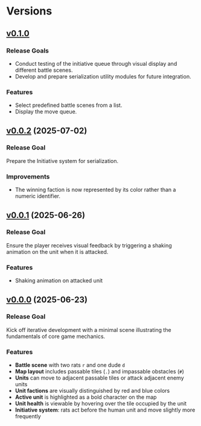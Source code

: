 # Versions

## [v0.1.0](v0.1.0)

### Release Goals
- Conduct testing of the initiative queue through visual display and different battle scenes.
- Develop and prepare serialization utility modules for future integration.

### Features
- Select predefined battle scenes from a list.
- Display the move queue.

## [v0.0.2](v0.0.2) (2025-07-02)

### Release Goal
Prepare the Initiative system for serialization.

### Improvements
- The winning faction is now represented by its color rather than a numeric identifier.

## [v0.0.1](v0.0.1) (2025-06-26)

### Release Goal
Ensure the player receives visual feedback by triggering a shaking animation on the unit when it is attacked.

### Features
- Shaking animation on attacked unit

## [v0.0.0](v0.0.0) (2025-06-23)

### Release Goal
Kick off iterative development with a minimal scene illustrating the fundamentals of core game mechanics.

### Features
- **Battle scene** with two rats `r` and one dude `d`
- **Map layout** includes passable tiles (`.`) and impassable obstacles (`#`)
- **Units** can move to adjacent passable tiles or attack adjacent enemy units
- **Unit factions** are visually distinguished by red and blue colors
- **Active unit** is highlighted as a bold character on the map
- **Unit health** is viewable by hovering over the tile occupied by the unit
- **Initiative system**: rats act before the human unit and move slightly more frequently

